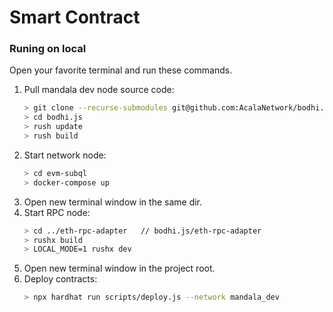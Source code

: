 # Smart Contract

### Runing on local

Open your favorite terminal and run these commands.

1. Pull mandala dev node source code:
    ```sh
    > git clone --recurse-submodules git@github.com:AcalaNetwork/bodhi.js.git
    > cd bodhi.js
    > rush update
    > rush build
    ```
2. Start network node:
    ```sh
    > cd evm-subql
    > docker-compose up
    ```
3. Open new terminal window in the same dir.
4. Start RPC node:
    ```sh
    > cd ../eth-rpc-adapter   // bodhi.js/eth-rpc-adapter
    > rushx build
    > LOCAL_MODE=1 rushx dev
    ```
5. Open new terminal window in the project root.
6. Deploy contracts:
    ```sh
    > npx hardhat run scripts/deploy.js --network mandala_dev
    ```
